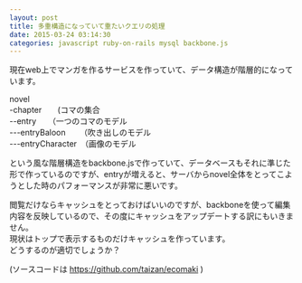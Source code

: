 ```yaml
---
layout: post
title: 多重構造になっていて重たいクエリの処理
date: 2015-03-24 03:14:30
categories: javascript ruby-on-rails mysql backbone.js
---
```

<p>現在web上でマンガを作るサービスを作っていて、データ構造が階層的になっています。</p>

<p>novel <br>
-chapter　　(コマの集合<br>
--entry　　（一つのコマのモデル<br>
---entryBaloon　 　（吹き出しのモデル<br>
---entryCharacter　（画像のモデル</p>

<p>という風な階層構造をbackbone.jsで作っていて、データベースもそれに準じた形で作っているのですが、entryが増えると、サーバからnovel全体をとってこようとした時のパフォーマンスが非常に悪いです。</p>

<p>閲覧だけならキャッシュをとっておけばいいのですが、backboneを使って編集内容を反映しているので、その度にキャッシュをアップデートする訳にもいきません。<br>
現状はトップで表示するものだけキャッシュを作っています。<br>
どうするのが適切でしょうか？</p>

<p>(ソースコードは <a href="https://github.com/taizan/ecomaki" rel="nofollow">https://github.com/taizan/ecomaki</a> )</p>
